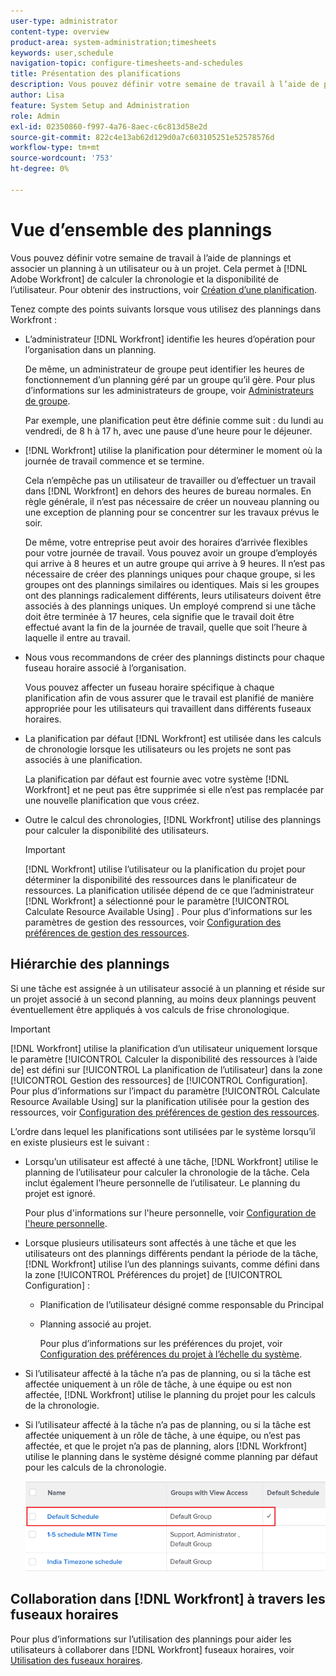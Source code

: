 ```yaml
---
user-type: administrator
content-type: overview
product-area: system-administration;timesheets
keywords: user,schedule
navigation-topic: configure-timesheets-and-schedules
title: Présentation des planifications
description: Vous pouvez définir votre semaine de travail à l’aide de plannings. Vous pouvez associer un planning à un utilisateur ou à un projet. Cela permet à  [!DNL Adobe Workfront] de calculer la chronologie et la disponibilité de l’utilisateur. Pour plus d’informations, voir Création d’un planning.
author: Lisa
feature: System Setup and Administration
role: Admin
exl-id: 02350860-f997-4a76-8aec-c6c813d58e2d
source-git-commit: 822c4e13ab62d129d0a7c603105251e52578576d
workflow-type: tm+mt
source-wordcount: '753'
ht-degree: 0%

---
```


# Vue d’ensemble des plannings

<!-- Audited: 1/2024 -->

Vous pouvez définir votre semaine de travail à l’aide de plannings et associer un planning à un utilisateur ou à un projet. Cela permet à [!DNL Adobe Workfront] de calculer la chronologie et la disponibilité de l’utilisateur. Pour obtenir des instructions, voir [Création d’une planification](../../../administration-and-setup/set-up-workfront/configure-timesheets-schedules/create-schedules.md).

Tenez compte des points suivants lorsque vous utilisez des plannings dans Workfront :

* L’administrateur [!DNL Workfront] identifie les heures d’opération pour l’organisation dans un planning.

  De même, un administrateur de groupe peut identifier les heures de fonctionnement d’un planning géré par un groupe qu’il gère. Pour plus d’informations sur les administrateurs de groupe, voir [Administrateurs de groupe](../../../administration-and-setup/manage-groups/group-roles/group-administrators.md).

  Par exemple, une planification peut être définie comme suit : du lundi au vendredi, de 8 h à 17 h, avec une pause d’une heure pour le déjeuner.

* [!DNL Workfront] utilise la planification pour déterminer le moment où la journée de travail commence et se termine.

  Cela n’empêche pas un utilisateur de travailler ou d’effectuer un travail dans [!DNL Workfront] en dehors des heures de bureau normales. En règle générale, il n’est pas nécessaire de créer un nouveau planning ou une exception de planning pour se concentrer sur les travaux prévus le soir.

  De même, votre entreprise peut avoir des horaires d’arrivée flexibles pour votre journée de travail. Vous pouvez avoir un groupe d’employés qui arrive à 8 heures et un autre groupe qui arrive à 9 heures. Il n’est pas nécessaire de créer des plannings uniques pour chaque groupe, si les groupes ont des plannings similaires ou identiques. Mais si les groupes ont des plannings radicalement différents, leurs utilisateurs doivent être associés à des plannings uniques. Un employé comprend si une tâche doit être terminée à 17 heures, cela signifie que le travail doit être effectué avant la fin de la journée de travail, quelle que soit l’heure à laquelle il entre au travail.

* Nous vous recommandons de créer des plannings distincts pour chaque fuseau horaire associé à l’organisation.

  Vous pouvez affecter un fuseau horaire spécifique à chaque planification afin de vous assurer que le travail est planifié de manière appropriée pour les utilisateurs qui travaillent dans différents fuseaux horaires.

* La planification par défaut [!DNL Workfront] est utilisée dans les calculs de chronologie lorsque les utilisateurs ou les projets ne sont pas associés à une planification.

  La planification par défaut est fournie avec votre système [!DNL Workfront] et ne peut pas être supprimée si elle n’est pas remplacée par une nouvelle planification que vous créez.

* Outre le calcul des chronologies, [!DNL Workfront] utilise des plannings pour calculer la disponibilité des utilisateurs.

  >[!IMPORTANT]
  >
  >[!DNL Workfront] utilise l’utilisateur ou la planification du projet pour déterminer la disponibilité des ressources dans le planificateur de ressources. La planification utilisée dépend de ce que l’administrateur [!DNL Workfront] a sélectionné pour le paramètre [!UICONTROL Calculate Resource Available Using] . Pour plus d’informations sur les paramètres de gestion des ressources, voir [Configuration des préférences de gestion des ressources](../../../administration-and-setup/set-up-workfront/configure-system-defaults/configure-resource-mgmt-preferences.md).

## Hiérarchie des plannings

Si une tâche est assignée à un utilisateur associé à un planning et réside sur un projet associé à un second planning, au moins deux plannings peuvent éventuellement être appliqués à vos calculs de frise chronologique.

>[!IMPORTANT]
>
>[!DNL Workfront] utilise la planification d’un utilisateur uniquement lorsque le paramètre [!UICONTROL Calculer la disponibilité des ressources à l’aide de] est défini sur [!UICONTROL La planification de l’utilisateur] dans la zone [!UICONTROL Gestion des ressources] de [!UICONTROL Configuration]. Pour plus d’informations sur l’impact du paramètre [!UICONTROL Calculate Resource Available Using] sur la planification utilisée pour la gestion des ressources, voir [Configuration des préférences de gestion des ressources](../../../administration-and-setup/set-up-workfront/configure-system-defaults/configure-resource-mgmt-preferences.md).

L’ordre dans lequel les planifications sont utilisées par le système lorsqu’il en existe plusieurs est le suivant :

* Lorsqu’un utilisateur est affecté à une tâche, [!DNL Workfront] utilise le planning de l’utilisateur pour calculer la chronologie de la tâche. Cela inclut également l’heure personnelle de l’utilisateur. Le planning du projet est ignoré.

  Pour plus d&#39;informations sur l&#39;heure personnelle, voir [Configuration de l&#39;heure personnelle](../../../workfront-basics/manage-your-account-and-profile/configuring-your-user-profile/personal-time-overview.md).

* Lorsque plusieurs utilisateurs sont affectés à une tâche et que les utilisateurs ont des plannings différents pendant la période de la tâche, [!DNL Workfront] utilise l’un des plannings suivants, comme défini dans la zone [!UICONTROL Préférences du projet] de [!UICONTROL Configuration] :

   * Planification de l’utilisateur désigné comme responsable du Principal
   * Planning associé au projet.

     Pour plus d’informations sur les préférences du projet, voir [Configuration des préférences du projet à l’échelle du système](../../../administration-and-setup/set-up-workfront/configure-system-defaults/set-project-preferences.md).

* Si l’utilisateur affecté à la tâche n’a pas de planning, ou si la tâche est affectée uniquement à un rôle de tâche, à une équipe ou est non affectée, [!DNL Workfront] utilise le planning du projet pour les calculs de la chronologie.
* Si l’utilisateur affecté à la tâche n’a pas de planning, ou si la tâche est affectée uniquement à un rôle de tâche, à une équipe, ou n’est pas affectée, et que le projet n’a pas de planning, alors [!DNL Workfront] utilise le planning dans le système désigné comme planning par défaut pour les calculs de la chronologie.

  ![](assets/default-schedule.png)

## Collaboration dans [!DNL Workfront] à travers les fuseaux horaires

Pour plus d’informations sur l’utilisation des plannings pour aider les utilisateurs à collaborer dans [!DNL Workfront] fuseaux horaires, voir [Utilisation des fuseaux horaires](../../../workfront-basics/tips-tricks-and-troubleshooting/working-across-timezones.md).
